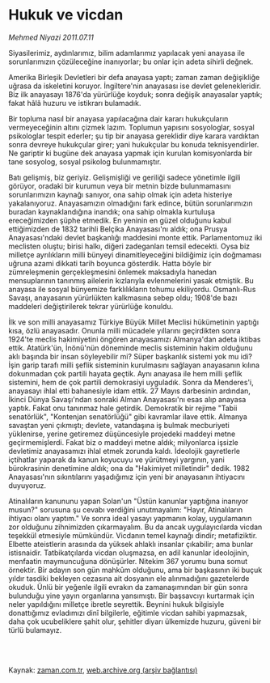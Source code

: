 # Hukuk ve vicdan

*Mehmed Niyazi 2011.07.11*

<td class="columnist-detail">
<p>Siyasilerimiz, aydınlarımız, bilim adamlarımız yapılacak yeni anayasa ile sorunlarımızın çözüleceğine inanıyorlar; bu onlar için adeta sihirli değnek.</p>
<p>
<div id="haberMetinDiv">
<p>Amerika Birleşik Devletleri bir defa anayasa yaptı; zaman zaman değişikliğe uğrasa da iskeletini koruyor. İngiltere'nin anayasası ise devlet gelenekleridir. Biz ilk anayasayı 1876'da yürürlüğe koyduk; sonra değişik anayasalar yaptık; fakat hâlâ huzuru ve istikrarı bulamadık.
<p> Bir topluma nasıl bir anayasa yapılacağına dair kararı hukukçuların vermeyeceğinin altını çizmek lazım. Toplumun yapısını sosyologlar, sosyal psikologlar tespit ederler; şu tip bir anayasa gereklidir diye karara vardıktan sonra devreye hukukçular girer; yani hukukçular bu konuda teknisyendirler. Ne gariptir ki bugüne dek anayasa yapmak için kurulan komisyonlarda bir tane sosyolog, sosyal psikolog bulunmamıştır.
<p> Batı gelişmiş, biz geriyiz. Gelişmişliği ve geriliği sadece yönetimle ilgili görüyor, oradaki bir kurumun veya bir metnin bizde bulunmamasını sorunlarımızın kaynağı sanıyor, ona sahip olmak için adeta histeriye yakalanıyoruz. Anayasamızın olmadığını fark edince, bütün sorunlarımızın buradan kaynaklandığına inandık; ona sahip olmakla kurtuluşa ereceğimizden şüphe etmedik. En yeninin en güzel olduğunu kabul ettiğimizden de 1832 tarihli Belçika Anayasası'nı aldık; ona Prusya Anayasası'ndaki devlet başkanlığı maddesini monte ettik. Parlamentomuz iki meclisten oluştu; birisi halkı, diğeri zadeganları temsil edecekti. Oysa biz milletçe ayrılıkların milli bünyeyi dinamitleyeceğini bildiğimiz için doğmaması uğruna azami dikkati tarih boyunca gösterdik. Hatta böyle bir zümreleşmenin gerçekleşmesini önlemek maksadıyla hanedan mensuplarının tanınmış ailelerin kızlarıyla evlenmelerini yasak etmiştik. Bu anayasa ile sosyal bünyemize farklılıkların tohumu ekiliyordu. Osmanlı-Rus Savaşı, anayasanın yürürlükten kalkmasına sebep oldu; 1908'de bazı maddeleri değiştirilerek tekrar yürürlüğe konuldu.
<p> İlk ve son milli anayasamız Türkiye Büyük Millet Meclisi hükümetinin yaptığı kısa, özlü anayasadır. Onunla milli mücadele yıllarını geçirdikten sonra 1924'te meclis hakimiyetini öngören anayasamızı Almanya'dan adeta iktibas ettik. Atatürk'ün, İnönü'nün döneminde meclis sisteminin hakim olduğunu aklı başında bir insan söyleyebilir mi? Süper başkanlık sistemi yok mu idi? İşin garip tarafı milli şeflik sisteminin kurulmasını sağlayan anayasanın kılına dokunmadan çok partili hayata geçtik. Aynı anayasa ile hem milli şeflik sistemini, hem de çok partili demokrasiyi uyguladık. Sonra da Menderes'i, anayasayı ihlal etti bahanesiyle idam ettik. 27 Mayıs darbesinin ardından, İkinci Dünya Savaşı'ndan sonraki Alman Anayasası'nı esas alıp anayasa yaptık. Fakat onu tanınmaz hale getirdik. Demokratik bir rejime "Tabii senatörlük", "Kontenjan senatörlüğü" gibi kavramlar ilave ettik. Almanya savaştan yeni çıkmıştı; devlete, vatandaşına iş bulmak mecburiyeti yüklenirse, yerine getiremez düşüncesiyle projedeki maddeyi metne geçirmemişlerdi. Fakat biz o maddeyi metne aldık; milyonlarca işsizle devletimiz anayasamızı ihlal etmek zorunda kaldı. İdeolojik gayretlerle içtihatlar yaparak da kanun koyucuyu ve yürütmeyi yargının, yani bürokrasinin denetimine aldık; ona da "Hakimiyet milletindir" dedik. 1982 Anayasası'nın sıkıntılarını yaşadığımız için yeni bir anayasanın ihtiyacını duyuyoruz.
<p> Atinalıların kanununu yapan Solan'un "Üstün kanunlar yaptığına inanıyor musun?" sorusuna şu cevabı verdiğini unutmayalım: "Hayır, Atinalıların ihtiyacı olanı yaptım." Ve sonra ideal yasayı yapmanın kolay, uygulamanın zor olduğunu zihnimizden çıkarmayalım. Bu da ancak uygulayıcılarda vicdan teşekkül etmesiyle mümkündür. Vicdanın temel kaynağı dindir; metafiziktir. Elbette ateistlerin arasında da yüksek ahlaklı insanlar çıkabilir; ama bunlar istisnaidir. Tatbikatçılarda vicdan oluşmazsa, en adil kanunlar ideolojinin, menfaatin maymuncuğuna dönüşürler. Nitekim 367 yorumu buna somut örnektir. Bir adayın son gün mahkûm olduğunu, ama bir başkasının iki buçuk yıldır tasdiki bekleyen cezasına ait dosyanın ele alınmadığını gazetelerde okuduk. Ünlü bir yeğenle ilgili evrakın da zamanaşımından bir gün sonra bulunduğu yine yayın organlarına yansımıştı. Bir başsavcıyı kurtarmak için neler yapıldığını milletçe ibretle seyrettik. Beynini hukuk bilgisiyle donattığımız evladımızı dinî bilgilerle, eğitimle vicdan sahibi yapmazsak, daha çok ucubeliklere şahit olur, şehitler diyarı ülkemizde huzuru, güveni bir türlü bulamayız. </p></p></p></p></p></div>
</p>


<p><br>
		 </br></p></td>

Kaynak: [zaman.com.tr](http://zaman.com.tr/yazar.do?yazino=1156794), [web.archive.org (arşiv bağlantısı)](http://web.archive.org/web/20110915092707/http://www.zaman.com.tr:80/yazar.do?yazino=1156794)
